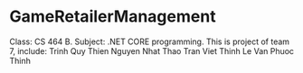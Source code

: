# GameRetailerManagement
Class: CS 464 B.
Subject: .NET CORE programming.
This is project of team 7, include:
Trinh Quy Thien
Nguyen Nhat Thao
Tran Viet Thinh
Le Van Phuoc Thinh
